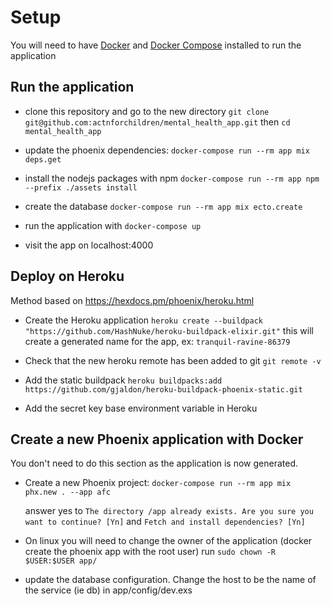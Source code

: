 # Setup

You will need to have [Docker](https://docs.docker.com/install/)
and [Docker Compose](https://docs.docker.com/compose/install/) installed to run the application

## Run the application

- clone this repository and go to the new directory
      `git clone git@github.com:actnforchildren/mental_health_app.git`
     then `cd mental_health_app`

- update the phoenix dependencies:
  `docker-compose run --rm app mix deps.get`

- install the nodejs packages with npm
  `docker-compose run --rm app npm --prefix ./assets install`

- create the database
  `docker-compose run --rm app mix ecto.create`
- run the application with
  `docker-compose up`

- visit the app on localhost:4000

## Deploy on Heroku

Method based on https://hexdocs.pm/phoenix/heroku.html

- Create the Heroku application
  `heroku create --buildpack "https://github.com/HashNuke/heroku-buildpack-elixir.git"`
  this will create a generated name for the app, ex: `tranquil-ravine-86379`

- Check that the new heroku remote has been added to git
  `git remote -v`

- Add the static buildpack
  `heroku buildpacks:add https://github.com/gjaldon/heroku-buildpack-phoenix-static.git`

- Add the secret key base environment variable in Heroku

## Create a new Phoenix application with Docker

You don't need to do this section as the application is now generated.

- Create a new Phoenix project:
  `docker-compose run --rm app mix phx.new . --app afc`

  answer yes to `The directory /app already exists. Are you sure you want to continue? [Yn]` and `Fetch and install dependencies? [Yn]`

- On linux you will need to change the owner of the application (docker create the phoenix app with the root user)
 run `sudo chown -R $USER:$USER app/`

- update the database configuration. Change the host to be the name of the service (ie db) in app/config/dev.exs
